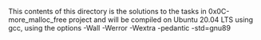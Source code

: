 This contents of this directory is the solutions to the tasks in 0x0C-more_malloc_free project and will be compiled on Ubuntu 20.04 LTS using gcc, using the options -Wall -Werror -Wextra -pedantic -std=gnu89

